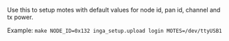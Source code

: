 Use this to setup motes with default values for node id, pan id, channel and tx power.

Example:
`make NODE_ID=0x132 inga_setup.upload login MOTES=/dev/ttyUSB1`

